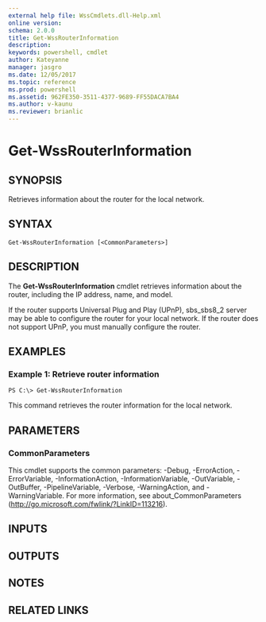 ```yaml
---
external help file: WssCmdlets.dll-Help.xml
online version: 
schema: 2.0.0
title: Get-WssRouterInformation
description: 
keywords: powershell, cmdlet
author: Kateyanne
manager: jasgro
ms.date: 12/05/2017
ms.topic: reference
ms.prod: powershell
ms.assetid: 962FE350-3511-4377-9689-FF55DACA7BA4
ms.author: v-kaunu
ms.reviewer: brianlic
---
```


# Get-WssRouterInformation

## SYNOPSIS
Retrieves information about the router for the local network.

## SYNTAX

```
Get-WssRouterInformation [<CommonParameters>]
```

## DESCRIPTION
The **Get-WssRouterInformation** cmdlet retrieves information about the router, including the IP address, name, and model.

If the router supports Universal Plug and Play (UPnP), sbs_sbs8_2 server may be able to configure the router for your local network.
If the router does not support UPnP, you must manually configure the router.

## EXAMPLES

### Example 1: Retrieve router information
```
PS C:\> Get-WssRouterInformation
```

This command retrieves the router information for the local network.

## PARAMETERS

### CommonParameters
This cmdlet supports the common parameters: -Debug, -ErrorAction, -ErrorVariable, -InformationAction, -InformationVariable, -OutVariable, -OutBuffer, -PipelineVariable, -Verbose, -WarningAction, and -WarningVariable. For more information, see about_CommonParameters (http://go.microsoft.com/fwlink/?LinkID=113216).

## INPUTS

## OUTPUTS

## NOTES

## RELATED LINKS

